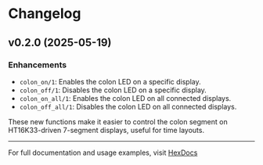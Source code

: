 # Changelog

## v0.2.0 (2025-05-19)

### Enhancements

- `colon_on/1`: Enables the colon LED on a specific display.
- `colon_off/1`: Disables the colon LED on a specific display.
- `colon_on_all/1`: Enables the colon LED on all connected displays.
- `colon_off_all/1`: Disables the colon LED on all connected displays.

These new functions make it easier to control the colon segment on HT16K33-driven 7-segment displays, useful for time layouts.

---

For full documentation and usage examples, visit [HexDocs](https://hexdocs.pm/ht16k33_multi)
